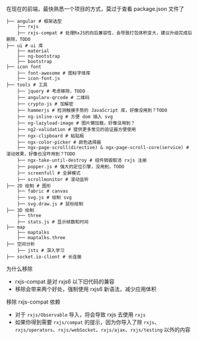 在现在的前端，最快熟悉一个项目的方式，莫过于查看 package.json 文件了
```shell
├── angular # 框架选型
    ├── rxjs
    ├── rxjs-compat # 处理RxJS的向后兼容性，会导致打包体积变大，建议升级完成后删除，TODO
├── ui # ui 库
    ├── material
    ├── ng-bootstrap
    ├── bootstrap
├── icon font
    ├── font-awesome # 图标字体库
    ├── icon-font.js
├── tools # 工具
    ├── jquery # 考虑移除，TODO
    ├── angularx-qrcode # 二维码
    ├── crypto-js # 加解密
    ├── hammerjs # 检测触摸手势的 JavaScript 库，好像没用到？TODO
    ├── ng-inline-svg # 方便 dom 插入 svg
    ├── ng-lazyload-image # 图片懒加载，好像没用到？
    ├── ng2-validation # 提供更多常见的验证器方便使用
    ├── ngx-clipboard # 粘贴板
    ├── ngx-color-picker # 颜色选择器
    ├── ngx-page-scroll(directive) & ngx-page-scroll-core(service) # 滚动效果，好像也没咋用到？TODO
    ├── ngx-take-until-destroy # 组件销毁取消 rxjs 注册
    ├── popper.js # 强大的定位引擎，没用到，TODO
    ├── screenfull # 全屏模式
    ├── scrollmonitor # 滚动监听
├── 2D 绘制 # 图形
    ├── fabric # canvas
    ├── svg.js # 绘制 svg
    ├── svg.draw.js # 鼠标绘制
├── 3D 绘制
    ├── three
    ├── stats.js # 显示帧数和时间
├── map
    ├── maptalks
    ├── maptalks.three
├── 空间分析
    ├── jsts # 深入学习
├── socket.io-client # 长连接
```

为什么移除
* rxjs-compat 是对 rxjs6 以下旧代码的兼容
* 移除会带来两个好处，强制使用 rxjs6 新语法，减少应用体积

移除 rxjs-compat 依赖
* 对于 `rxjs/Observable` 导入，将会导致 rxjs 去使用 `rxjs`
* 如果你得到需要 `rxjs/compat` 的提示，因为你导入了除 `rxjs`、`rxjs/operators`、`rxjs/webSocket`、`rxjs/ajax`、`rxjs/testing` 以外的内容
